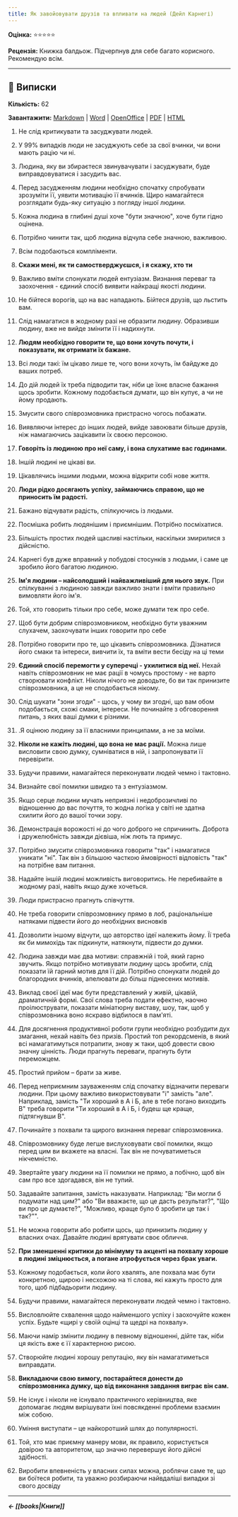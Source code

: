 ```yaml
---
title: Як завойовувати друзів та впливати на людей (Дейл Карнегі)
---
```


**Оцінка:** ⭐️⭐️⭐️⭐️⭐️

**Рецензія:** Книжка балдьож. Підчерпнув для себе багато корисного. Рекомендую всім.

---

## 📑 Виписки
**Кількість:** 62

**Завантажити:** [Markdown](https://cutt.ly/tFMwwrl) | [Word](https://cutt.ly/MFMq8an) | [OpenOffice](https://cutt.ly/wFMwrle) | [PDF](https://cutt.ly/oFN5swB) | [HTML](https://cutt.ly/lFMq5gM)

1. Не слід критикувати та засуджувати людей.

2. У 99% випадків люди не засуджують себе за свої вчинки, чи вони мають рацію чи ні.

3. Людина, яку ви збираєтеся звинувачувати і засуджувати, буде виправдовуватися і засудить вас.

4. Перед засудженням людини необхідно спочатку спробувати зрозуміти її, уявити мотивацію її вчинків. Щиро намагайтеся розглядати будь-яку ситуацію з погляду іншої людини.

5. Кожна людина в глибині душі хоче "бути значною", хоче бути гідно оцінена.

6. Потрібно чинити так, щоб людина відчула себе значною, важливою.

7. Всім подобаються компліменти.

8. **Скажи мені, як ти самостверджуєшся, і я скажу, хто ти**

9. Важливо вміти спонукати людей ентузіазм. Визнання переваг та заохочення - єдиний спосіб виявити найкращі якості людини.

10. Не бійтеся ворогів, що на вас нападають. Бійтеся друзів, що льстить вам.

11. Слід намагатися в жодному разі не образити людину. Образивши людину, вже не вийде змінити її і надихнути.

12. **Людям необхідно говорити те, що вони хочуть почути, і показувати, як отримати їх бажане.**

13. Всі люди такі: їм цікаво лише те, чого вони хочуть, їм байдуже до ваших потреб.

14. До дій людей їх треба підводити так, ніби це їхнє власне бажання щось зробити. Кожному подобається думати, що він купує, а чи не йому продають.

15. Змусити свого співрозмовника пристрасно чогось побажати.

16. Виявляючи інтерес до інших людей, вийде завоювати більше друзів, ніж намагаючись зацікавити їх своєю персоною.

17. **Говоріть із людиною про неї саму, і вона слухатиме вас годинами.**

18. Іншій людині не цікаві ви.

19. Цікавлячись іншими людьми, можна відкрити собі нове життя.

20. **Люди рідко досягають успіху, займаючись справою, що не приносить їм радості.**

21. Бажано відчувати радість, спілкуючись із людьми.

22. Посмішка робить людянішим і приємнішим. Потрібно посміхатися.

23. Більшість простих людей щасливі настільки, наскільки змирилися з дійсністю.

24. Карнегі був дуже вправний у побудові стосунків з людьми, і саме це зробило його багатою людиною.

25. **Ім'я людини – найсолодший і найважливіший для нього звук.** При спілкуванні з людиною завжди важливо знати і вміти правильно вимовляти його ім'я.

26. Той, хто говорить тільки про себе, може думати теж про себе.

27. Щоб бути добрим співрозмовником, необхідно бути уважним слухачем, заохочувати інших говорити про себе

28. Потрібно говорити про те, що цікавить співрозмовника. Дізнатися його смаки та інтереси, вивчити їх, та вміти вести бесіду на ці теми

29. **Єдиний спосіб перемогти у суперечці - ухилитися від неї.** Нехай навіть співрозмовник не має рації в чомусь простому - не варто створювати конфлікт. Ніколи нічого не доводьте, бо ви так принизите співрозмовника, а це не сподобається нікому.

30. Слід шукати "зони згоди" - щось, у чому ви згодні, що вам обом подобається, схожі смаки, інтереси. Не починайте з обговорення питань, з яких ваші думки є різними.

31. .Я оцінюю людину за її власними принципами, а не за моїми.

32. **Ніколи не кажіть людині, що вона не має рації.** Можна лише висловити свою думку, сумніватися в ній, і запропонувати її перевірити.

33. Будучи правими, намагайтеся переконувати людей чемно і тактовно.

34. Визнайте свої помилки швидко та з ентузіазмом.

35. Якщо серце людини мучать неприязні і недоброзичливі по відношенню до вас почуття, то жодна логіка у світі не здатна схилити його до вашої точки зору.

36. Демонстрація ворожості ні до чого доброго не спричинить. Доброта і дружелюбність завжди дієвіша, ніж лють та примус.

37. Потрібно змусити співрозмовника говорити "так" і намагатися уникати "ні". Так він з більшою часткою ймовірності відповість "так" на потрібне вам питання.

38. Надайте іншій людині можливість виговоритись. Не перебивайте в жодному разі, навіть якщо дуже хочеться.

39. Люди пристрасно прагнуть співчуття.

40. Не треба говорити співрозмовнику прямо в лоб, раціональніше натяками підвести його до необхідних висновків

41. Дозволити іншому відчути, що авторство ідеї належить йому. Її треба як би мимохідь так підкинути, натякнути, підвести до думки.

42. Людина завжди має два мотиви: справжній і той, який гарно звучить. Якщо потрібно мотивувати людину щось зробити, слід показати їй гарний мотив для її дій. Потрібно спонукати людей до благородних вчинків, апелювати до більш піднесених мотивів.

43. Виклад своєї ідеї має бути представлений у живій, цікавій, драматичній формі. Свої слова треба подати ефектно, наочно проілюструвати, показати мініатюрну виставу, шоу, так, щоб у співрозмовника воно яскраво відбилося в пам'яті.

44. Для досягнення продуктивної роботи групи необхідно розбудити дух змагання, нехай навіть без призів. Простий топ рекордсменів, в який всі намагатимуться потрапити, знову ж таки, щоб довести свою значну цінність. Люди прагнуть переваги, прагнуть бути переможцем.

45. Простий прийом – брати за живе.

46. Перед неприємним зауваженням слід спочатку відзначити переваги людини. При цьому важливо використовувати "і" замість "але". Наприклад, замість "Ти хороший в А і Б, але в тебе погано виходить В" треба говорити "Ти хороший в А і Б, і будеш ще краще, підтягнувши В".

47. Починайте з похвали та щирого визнання переваг співрозмовника.

48. Співрозмовнику буде легше вислуховувати свої помилки, якщо перед цим ви вкажете на власні. Так він не почуватиметься нікчемністю.

49. Звертайте увагу людини на її помилки не прямо, а побічно, щоб він сам про все здогадався, він не тупий.

50. Задавайте запитання, замість наказувати. Наприклад: "Ви могли б подумати над цим?" або "Ви вважаєте, що це дасть результат?", "Що ви про це думаєте?", "Можливо, краще було б зробити це так і так?"".

51. Не можна говорити або робити щось, що принизить людину у власних очах. Давайте людині врятувати своє обличчя.

52. **При зменшенні критики до мінімуму та акценті на похвалу хороше в людині зміцнюється, а погане атрофується через брак уваги.**

53. Кожному подобається, коли його хвалять, але похвала має бути конкретною, щирою і несхожою на ті слова, які кажуть просто для того, щоб підбадьорити людину.

54. Будучи правими, намагайтеся переконувати людей чемно і тактовно.

55. Висловлюйте схвалення щодо найменшого успіху і заохочуйте кожен успіх. Будьте «щирі у своїй оцінці та щедрі на похвалу».

56. Маючи намір змінити людину в певному відношенні, дійте так, ніби ця якість вже є її характерною рисою.

57. Створюйте людині хорошу репутацію, яку він намагатиметься виправдати.

58. **Викладаючи свою вимогу, постарайтеся донести до співрозмовника думку, що від виконання завдання виграє він сам.**

59. Не існує і ніколи не існувало практичного керівництва, яке допомагає людям вирішувати їхні повсякденні проблеми взаємин між собою.

60. Уміння виступати – це найкоротший шлях до популярності.

61. Той, хто має приємну манеру мови, як правило, користується довірою та авторитетом, що значно перевершує його дійсні здібності.

62. Виробити впевненість у власних силах можна, роблячи саме те, що ви боїтеся робити, та уважно розбираючи найвдаліші випадки зі свого досвіду

---

***← [[books|Книги]]***
